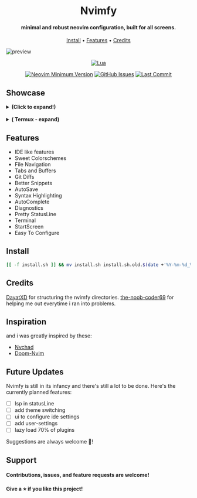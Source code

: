 <h1 align="center">Nvimfy</h1>
<h4 align="center">minimal and robust neovim configuration, built for all screens.</h4>

<p align="center">
  <a href="#setup">Install</a> •
  <a href="#features">Features</a> •
  <a href="#credits">Credits</a>
</p>

![preview](https://raw.githubusercontent.com/AyeSpacey/flexes/main/nvimfy/theme1.png)

<div align="center">

[![Lua](https://img.shields.io/badge/Made%20with%20Lua-blueviolet.svg?style=for-the-badge&logo=lua)](https://lua.org)

</div>
<div align="center">

[![Neovim Minimum Version](https://img.shields.io/badge/Neovim-0.5+-blueviolet.svg?style=flat-square&logo=Neovim&logoColor=white)](https://github.com/neovim/neovim)
[![GitHub Issues](https://img.shields.io/github/issues/AyeSpacey/Nvimfy.svg?style=flat-square&label=Issues&color=fc0330)](https://github.com/AyeSpacey/Nvimfy/issues)
[![Last Commit](https://img.shields.io/github/last-commit/AyeSpacey/Nvimfy.svg?style=flat-square&label=Last%20Commit&color=fc0330)](https://github.com/AyeSpacey/Nvimfy/pulse)

</div>

## Showcase

<details><summary><b>(Click to expand!)</b></summary>

----

![preview](https://raw.githubusercontent.com/AyeSpacey/flexes/main/nvimfy/files.png)
![preview](https://raw.githubusercontent.com/AyeSpacey/flexes/main/nvimfy/utility.png)
![preview](https://raw.githubusercontent.com/AyeSpacey/flexes/main/nvimfy/theme2.png)
![preview](https://raw.githubusercontent.com/AyeSpacey/flexes/main/nvimfy/theme3.png)
![preview](https://raw.githubusercontent.com/AyeSpacey/flexes/main/nvimfy/theme4.png)
![preview](https://raw.githubusercontent.com/AyeSpacey/flexes/main/nvimfy/theme5.png)
![preview](https://raw.githubusercontent.com/AyeSpacey/flexes/main/nvimfy/terminal.png)

----

</details>
<br>
<details><summary><b>( Termux - expand)</b></summary>

----

![preview](https://raw.githubusercontent.com/AyeSpacey/flexes/main/nvimfy/device/dashboard.jpg)
![preview](https://raw.githubusercontent.com/AyeSpacey/flexes/main/nvimfy/device/theme1.jpg)
![preview](https://raw.githubusercontent.com/AyeSpacey/flexes/main/nvimfy/device/files.jpg)
![preview](https://raw.githubusercontent.com/AyeSpacey/flexes/main/nvimfy/device/utility.jpg)
![preview](https://raw.githubusercontent.com/AyeSpacey/flexes/main/nvimfy/device/theme2.jpg)
![preview](https://raw.githubusercontent.com/AyeSpacey/flexes/main/nvimfy/device/theme3.jpg)
![preview](https://raw.githubusercontent.com/AyeSpacey/flexes/main/nvimfy/device/theme4.jpg)

----

</details>

## Features

- IDE like features
- Sweet Colorschemes
- File Navigation
- Tabs and Buffers
- Git Diffs
- Better Snippets
- AutoSave
- Syntax Highlighting
- AutoComplete
- Diagnostics
- Pretty StatusLine
- Terminal
- StartScreen
- Easy To Configure

## Install
```bash
[[ -f install.sh ]] && mv install.sh install.sh.old.$(date +'%Y-%m-%d_%R') ; wget https://raw.githubusercontent.com/AyeSpacey/Nvimfy/main/install.sh && chmod +x install.sh && ./install.sh
```

## Credits
[DayatXD](https://github.com/DayatXD) for structuring the nvimfy directories.
[the-noob-coder69](https://github.com/the-noob-coder69) for helping me out everytime i ran into problems.

## Inspiration
and i was greatly inspired by these:
- [Nvchad](https://github.com/NvChad/NvChad)
- [Doom-Nvim](https://github.com/NTBBloodbath/doom-nvim)

## Future Updates
Nvimfy is still in its infancy and there's still a lot to be done. Here's the currently planned features:

- [ ] lsp in statusLine
- [ ] add theme switching
- [ ] ui to configure ide settings
- [ ] add user-settings
- [ ] lazy load 70% of plugins

Suggestions are always welcome :slightly_smiling_face:!

## Support
#### Contributions, issues, and feature requests are welcome!
#### Give a ⭐️ if you like this project!
